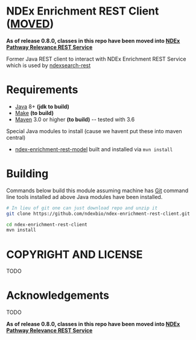 
[jetty]: http://eclipse.org/jetty/
[maven]: http://maven.apache.org/
[java]: https://www.oracle.com/java/index.html
[git]: https://git-scm.com/

[make]: https://www.gnu.org/software/make

NDEx Enrichment REST Client ([MOVED](https://github.com/cytoscape/ndex-enrichment-rest))
========================================

**As of release 0.8.0, classes in this repo have been moved into 
[NDEx Pathway Relevance REST Service](https://github.com/cytoscape/ndex-enrichment-rest)**

Former Java REST client to interact with NDEx Enrichment REST Service
which is used by [ndexsearch-rest](https://github.com/ndexbio/ndexsearch-rest)


Requirements
============

* [Java][java] 8+ **(jdk to build)**
* [Make][make] **(to build)**
* [Maven][maven] 3.0 or higher **(to build)** -- tested with 3.6

Special Java modules to install (cause we havent put these into maven central)

* [ndex-enrichment-rest-model](https://github.com/ndexbio/ndex-enrichment-rest-model) built and installed via `mvn install`



Building  
========

Commands below build this module assuming machine has [Git][git] command line tools
installed ad above Java modules have been installed.

```Bash
# In lieu of git one can just download repo and unzip it
git clone https://github.com/ndexbio/ndex-enrichment-rest-client.git

cd ndex-enrichment-rest-client
mvn install

```



COPYRIGHT AND LICENSE
=====================

TODO

Acknowledgements
================

TODO

**As of release 0.8.0, classes in this repo have been moved into 
[NDEx Pathway Relevance REST Service](https://github.com/cytoscape/ndex-enrichment-rest)**
